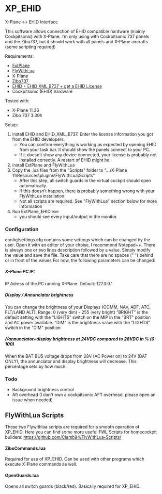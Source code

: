 # XP_EHID
X-Plane &lt;-> EHID Interface

This software allows connection of EHID compatible hardware (mainly Cockpitsonic) with X-Plane.
I'm only using with Cockpitsonic 737 panels and the Zibo737, but it should work with all panels and X-Plane aircrafts (some scripting required)

Requirements: 
- [ExtPlane](https://github.com/vranki/ExtPlane/releases)
- [FlyWithLua](https://forums.x-plane.org/index.php?/files/file/38445-flywithlua-complete-edition-for-x-plane-11-windows-linux-mac-os-x-version/)
- X-Plane
- [Zibo737](https://forums.x-plane.org/index.php?/forums/topic/138974-b737-800x-zibo-mod-info-installation-download-links/)
- [EHID + EHID XML B737 + get a EHID License](http://www.uweschneider.de/en/EHID_endusers.php)
- Cockpitsonic (EHID) hardware

Tested with:
- X-Plane 11.26
- Zibo 737 3.30h

Setup:
1. Install EHID and EHID_XML_B737. Enter the license information you got from the EHID developers.
	- You can confirm everything is working as expected by opening EHID from your task bar. It should show the panels connect to your PC.
	- If it doesn't show any device connected, your license is probably not installed correctly. A restart of EHID might he	
2. Install ExtPlane and FlyWithLua
3. Copy the .lua files from the "Scripts" folder to "...\X-Plane 11\Resources\plugins\FlyWithLua\Scripts"
	- After this step, all switch guards in the virtual cockpit should open automatically.
	- If this doesn't happen, there is probably something wrong with your FlyWithLua installation
	- Not all scripts are required. See "FlyWithLua" section below for more information
4. Run ExtPlane_EHID.exe
	- you should see every input/output in the monitor.
	
### Configuration
config/settings.cfg contains some settings which can be changed by the user.
Open it with an editor of your choise, I recommend Notepad++.
There is always one or two lines description followed by a value. Simply modify the value and save the file.
Take care that there are no spaces (" ") behind or in front of the values
For now, the following parameters can be changed:

##### X-Plane PC IP:
 IP Adress of the PC running X-Plane. Default: 127.0.0.1
 
##### Display / Annunciator brightness
 You can change the brightness of your Displays (COMM, NAV, ADF, ATC, FLT/LAND ALT).
 Range: 0 (very dim) - 255 (very bright)
 "BRIGHT" is the default setting with the "LIGHTS" switch on the MIP in the "BRT" position and AC power available.
 "DIM" is the brightness value with the "LIGHTS" switch in the "DIM" position
 
##### //annunciator+display brightness at 24VDC compared to 28VDC in % (0-100)
 When the BAT BUS voltage drops from 28V (AC Power on) to 24V (BAT ONLY), the annunciator and display brightness will decrease. 
 This percentage sets by how much. 

		
### Todo

- Background brightness control
- Aft overhead (I don't own a cockpitsonic AFT overhead, please open an issue when needed)

	
## FlyWithLua Scripts

These two Flywithlua scripts are required for a smooth operation of XP_EHID.
Here you can find some more useful FWL Scripts for homecockpit builders: https://github.com/Clamb94/FlyWithLua-Scripts/

#### ZiboCommands.lua
Required for use of XP_EHID. Can be used with other programs which execute X-Plane commands as well.
	
#### OpenGuards.lua
Opens all switch guards (black/red). Basically required for XP_EHID.
	


